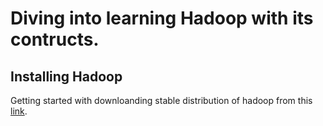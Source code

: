 # Diving into learning Hadoop with its contructs.

## Installing Hadoop
Getting started with downloanding stable distribution of hadoop from this [link](http://mirror.fibergrid.in/apache/hadoop/common/stable/hadoop-2.7.3.tar.gz).